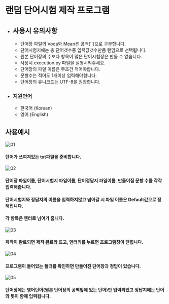 랜덤 단어시험 제작 프로그램
=========================

* ## 사용시 유의사항
  * 단어장 파일의 Voca와 Mean은 공백('')으로 구분합니다.
  * 단어시험지에는 총 단어갯수중 입력값갯수만큼 랜덤으로 선택됩니다.
  * 원본 단어장의 수보다 항목이 많은 단어시험장은 만들 수 없습니다.
  * 사용시 execution.py 파일을 실행시켜주세요.
  * 단어장의 파일 이름은 무조건 적어야합니다.
  * 문항수는 적어도 1개이상 입력해야합니다.
  * 단어장의 유니코드는 UTF-8을 권장합니다.

* ### 지원언어
  * 한국어 (Korean)
  * 영어 (English)
  
## 사용예시
![01](https://user-images.githubusercontent.com/35561369/56833613-e8711e80-68a9-11e9-8d3c-945763406430.PNG)

#### 단어가 쓰여져있는 **txt파일**을 준비합니다.

![02](https://user-images.githubusercontent.com/35561369/56833616-ed35d280-68a9-11e9-97bf-882a19e9d861.PNG)

#### 단어장 파일이름, 단어시험지 파일이름, 단어정답지 파일이름, 만들어질 문항 수를 각각 입력해줍니다.
#### 단어시험지와 정답지의 이름을 입력하지않고 넘어갈 시 파일 이름은 Default값으로 정해집니다.
#### 각 항목은 엔터로 넘어가 줍니다.

![03](https://user-images.githubusercontent.com/35561369/56833617-ed35d280-68a9-11e9-8be8-da1da7260623.PNG)

#### 제작이 완료되면 제작 완료라 뜨고, 엔터키를 누르면 프로그램창이 닫힙니다.

![04](https://user-images.githubusercontent.com/35561369/56833618-ed35d280-68a9-11e9-9003-ff687f86bbdb.PNG)

#### 프로그램이 들어있는 폴더를 확인하면 만들어진 단어장과 정답이 있습니다.

![05](https://user-images.githubusercontent.com/35561369/56833619-edce6900-68a9-11e9-8be7-5348b6de2b52.PNG)

#### 단어장에는 영어단어(원본 단어장의 공백앞에 있는 단어)만 입력되었고 정답지에는 단어와 뜻이 함께 입력됩니다.
